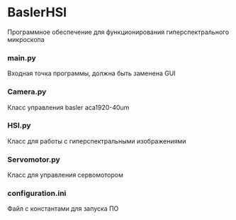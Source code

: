 # BaslerHSI

Программное обеспечение для функционирования гиперспектрального микроскопа

### main.py
Входная точка программы, должна быть заменена GUI

### Camera.py
Класс управления basler aca1920-40um

### HSI.py
Класс для работы с гиперспектральными изображениями

### Servomotor.py
Класс для управления сервомотором

### configuration.ini
Файл с константами для запуска ПО